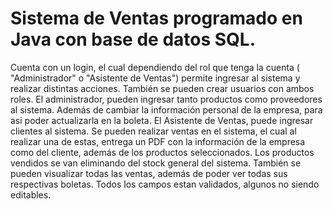 # Sistema de Ventas programado en Java con base de datos SQL.
Cuenta con un login, el cual dependiendo del rol que tenga la cuenta ( "Administrador" o "Asistente de Ventas") permite ingresar al sistema y realizar distintas acciones.
También se pueden crear usuarios con ambos roles.
El administrador, pueden ingresar tanto productos como proveedores al sistema. Además de cambiar la información personal de la empresa, para asi poder actualizarla en la boleta.
El Asistente de Ventas, puede ingresar clientes al sistema.
Se pueden realizar ventas en el sistema, el cual al realizar una de estas, entrega un PDF con la información de la empresa como del cliente, además de los productos seleccionados.
Los productos vendidos se van eliminando del stock general del sistema.
También se pueden visualizar todas las ventas, además de poder ver todas sus respectivas boletas.
Todos los campos estan validados, algunos no siendo editables.
